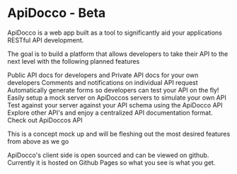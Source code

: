 # ApiDocco - Beta

ApiDocco is a web app built as a tool to significantly aid your applications RESTful API development.

The goal is to build a platform that allows developers to take their API to the next level with the following planned features

Public API docs for developers and Private API docs for your own developers
Comments and notifications on individual API request
Automatically generate forms so developers can test your API on the fly!
Easily setup a mock server on ApiDoccos servers to simulate your own API
Test against your server against your API schema using the ApiDocco API
Explore other API's and enjoy a centralized API documentation format.
Check out ApiDoccos API

This is a concept mock up and will be fleshing out the most desired features from above as we go

ApiDocco's client side is open sourced and can be viewed on github. Currently it is hosted on Github Pages so what you see is what you get.

<img alt="Clicky" width="1" height="1" src="//in.getclicky.com/66606907ns.gif" />
